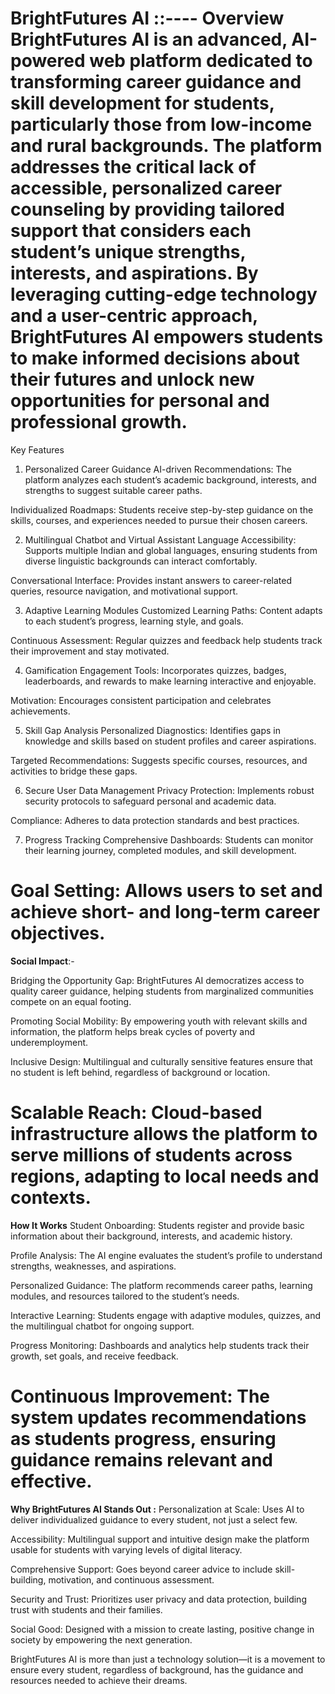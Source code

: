 BrightFutures AI ::----
Overview
BrightFutures AI is an advanced, AI-powered web platform dedicated to transforming career guidance and skill development for students, particularly those from low-income and rural backgrounds. The platform addresses the critical lack of accessible, personalized career counseling by providing tailored support that considers each student’s unique strengths, interests, and aspirations. By leveraging cutting-edge technology and a user-centric approach, BrightFutures AI empowers students to make informed decisions about their futures and unlock new opportunities for personal and professional growth.
=====================================================================================================================================
Key Features
1. Personalized Career Guidance
AI-driven Recommendations: The platform analyzes each student’s academic background, interests, and strengths to suggest suitable career paths.

Individualized Roadmaps: Students receive step-by-step guidance on the skills, courses, and experiences needed to pursue their chosen careers.

2. Multilingual Chatbot and Virtual Assistant
Language Accessibility: Supports multiple Indian and global languages, ensuring students from diverse linguistic backgrounds can interact comfortably.

Conversational Interface: Provides instant answers to career-related queries, resource navigation, and motivational support.

3. Adaptive Learning Modules
Customized Learning Paths: Content adapts to each student’s progress, learning style, and goals.

Continuous Assessment: Regular quizzes and feedback help students track their improvement and stay motivated.

4. Gamification
Engagement Tools: Incorporates quizzes, badges, leaderboards, and rewards to make learning interactive and enjoyable.

Motivation: Encourages consistent participation and celebrates achievements.

5. Skill Gap Analysis
Personalized Diagnostics: Identifies gaps in knowledge and skills based on student profiles and career aspirations.

Targeted Recommendations: Suggests specific courses, resources, and activities to bridge these gaps.

6. Secure User Data Management
Privacy Protection: Implements robust security protocols to safeguard personal and academic data.

Compliance: Adheres to data protection standards and best practices.

7. Progress Tracking
Comprehensive Dashboards: Students can monitor their learning journey, completed modules, and skill development.

Goal Setting: Allows users to set and achieve short- and long-term career objectives.
===============================================================================================================================

**Social Impact**:-

Bridging the Opportunity Gap: BrightFutures AI democratizes access to quality career guidance, helping students from marginalized communities compete on an equal footing.

Promoting Social Mobility: By empowering youth with relevant skills and information, the platform helps break cycles of poverty and underemployment.

Inclusive Design: Multilingual and culturally sensitive features ensure that no student is left behind, regardless of background or location.

Scalable Reach: Cloud-based infrastructure allows the platform to serve millions of students across regions, adapting to local needs and contexts.
=================================================================================================================================================================


**How It Works**
Student Onboarding:
Students register and provide basic information about their background, interests, and academic history.

Profile Analysis:
The AI engine evaluates the student’s profile to understand strengths, weaknesses, and aspirations.

Personalized Guidance:
The platform recommends career paths, learning modules, and resources tailored to the student’s needs.

Interactive Learning:
Students engage with adaptive modules, quizzes, and the multilingual chatbot for ongoing support.

Progress Monitoring:
Dashboards and analytics help students track their growth, set goals, and receive feedback.

Continuous Improvement:
The system updates recommendations as students progress, ensuring guidance remains relevant and effective.
================================================================================================================
**Why BrightFutures AI Stands Out :**
Personalization at Scale: Uses AI to deliver individualized guidance to every student, not just a select few.

Accessibility: Multilingual support and intuitive design make the platform usable for students with varying levels of digital literacy.

Comprehensive Support: Goes beyond career advice to include skill-building, motivation, and continuous assessment.

Security and Trust: Prioritizes user privacy and data protection, building trust with students and their families.

Social Good: Designed with a mission to create lasting, positive change in society by empowering the next generation.

BrightFutures AI is more than just a technology solution—it is a movement to ensure every student, regardless of background, has the guidance and resources needed to achieve their dreams.
